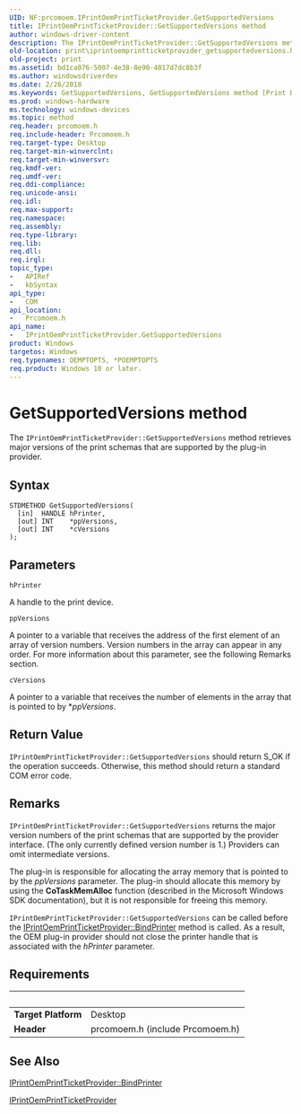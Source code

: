 ```yaml
---
UID: NF:prcomoem.IPrintOemPrintTicketProvider.GetSupportedVersions
title: IPrintOemPrintTicketProvider::GetSupportedVersions method
author: windows-driver-content
description: The IPrintOemPrintTicketProvider::GetSupportedVersions method retrieves major versions of the print schemas that are supported by the plug-in provider.
old-location: print\iprintoemprintticketprovider_getsupportedversions.htm
old-project: print
ms.assetid: bd1ca076-5007-4e38-8e90-4017d7dc8b3f
ms.author: windowsdriverdev
ms.date: 2/26/2018
ms.keywords: GetSupportedVersions, GetSupportedVersions method [Print Devices], GetSupportedVersions method [Print Devices], IPrintOemPrintTicketProvider interface, GetSupportedVersions,IPrintOemPrintTicketProvider.GetSupportedVersions, IPrintOemPrintTicketProvider, IPrintOemPrintTicketProvider interface [Print Devices], GetSupportedVersions method, IPrintOemPrintTicketProvider::GetSupportedVersions, prcomoem/IPrintOemPrintTicketProvider::GetSupportedVersions, print.iprintoemprintticketprovider_getsupportedversions, print_ticket-package_f20858fb-a11d-45b4-a8db-6a492b761cfc.xml
ms.prod: windows-hardware
ms.technology: windows-devices
ms.topic: method
req.header: prcomoem.h
req.include-header: Prcomoem.h
req.target-type: Desktop
req.target-min-winverclnt: 
req.target-min-winversvr: 
req.kmdf-ver: 
req.umdf-ver: 
req.ddi-compliance: 
req.unicode-ansi: 
req.idl: 
req.max-support: 
req.namespace: 
req.assembly: 
req.type-library: 
req.lib: 
req.dll: 
req.irql: 
topic_type:
-	APIRef
-	kbSyntax
api_type:
-	COM
api_location:
-	Prcomoem.h
api_name:
-	IPrintOemPrintTicketProvider.GetSupportedVersions
product: Windows
targetos: Windows
req.typenames: OEMPTOPTS, *POEMPTOPTS
req.product: Windows 10 or later.
---
```



# GetSupportedVersions method
The <code>IPrintOemPrintTicketProvider::GetSupportedVersions</code> method retrieves major versions of the print schemas that are supported by the plug-in provider.

## Syntax

````
STDMETHOD GetSupportedVersions(
  [in]  HANDLE hPrinter,
  [out] INT    *ppVersions,
  [out] INT    *cVersions
);
````

## Parameters

`hPrinter`

A handle to the print device.

`ppVersions`

A pointer to a variable that receives the address of the first element of an array of version numbers. Version numbers in the array can appear in any order. For more information about this parameter, see the following Remarks section.

`cVersions`

A pointer to a variable that receives the number of elements in the array that is pointed to by *<i>ppVersions</i>.


## Return Value

<code>IPrintOemPrintTicketProvider::GetSupportedVersions</code> should return S_OK if the operation succeeds. Otherwise, this method should return a standard COM error code.

## Remarks

<code>IPrintOemPrintTicketProvider::GetSupportedVersions</code> returns the major version numbers of the print schemas that are supported by the provider interface. (The only currently defined version number is 1.) Providers can omit intermediate versions.

The plug-in is responsible for allocating the array memory that is pointed to by the <i>ppVersions</i> parameter. The plug-in should allocate this memory by using the <b>CoTaskMemAlloc</b> function (described in the Microsoft Windows SDK documentation), but it is not responsible for freeing this memory.

<code>IPrintOemPrintTicketProvider::GetSupportedVersions</code> can be called before the <a href="https://msdn.microsoft.com/library/windows/hardware/ff553151">IPrintOemPrintTicketProvider::BindPrinter</a> method is called. As a result, the OEM plug-in provider should not close the printer handle that is associated with the <i>hPrinter</i> parameter.

## Requirements
| &nbsp; | &nbsp; |
| ---- |:---- |
| **Target Platform** | Desktop |
| **Header** | prcomoem.h (include Prcomoem.h) |

## See Also

<a href="https://msdn.microsoft.com/library/windows/hardware/ff553151">IPrintOemPrintTicketProvider::BindPrinter</a>



<a href="..\prcomoem\nn-prcomoem-iprintoemprintticketprovider.md">IPrintOemPrintTicketProvider</a>